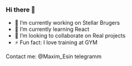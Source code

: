 ### Hi there 👋

- 🔭 I’m currently working on Stellar Brugers
- 🌱 I’m currently learning React
- 👯 I’m looking to collaborate on Real projects
- ⚡ Fun fact: I love training at GYM

Contact me: @Maxim_Esin telegramm
